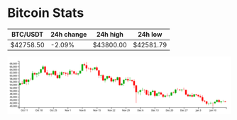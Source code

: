 # Bitcoin Stats

BTC/USDT|24h change|24h high|24h low|
|---|---|---|---|
|$42758.50|-2.09%|$43800.00|$42581.79|

<img src="./chart.svg">
